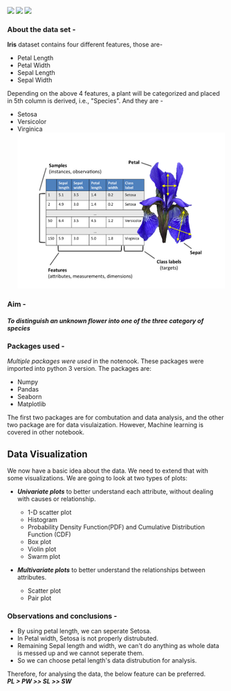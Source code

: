![](https://img.shields.io/badge/Python-3.0-green.svg)
![](https://img.shields.io/badge/Data-Visualization-orange.svg)
![](https://img.shields.io/badge/Status-Completed-brightgreen.svg)

### About the data set - 
**Iris** dataset contains four different features, those are- 
* Petal Length
* Petal Width
* Sepal Length
* Sepal Width  

Depending on the above 4 features, a plant will be categorized and placed in  5th column is derived, i.e., "Species". And they are - 
* Setosa
* Versicolor 
* Virginica
![](Iris_pic.png)

### Aim - 
#### ***To distinguish an unknown flower into one of the three category of species***


### Packages used - 
*Multiple packages were used* in the notenook. These packages were imported into python 3 version. The packages are:
* Numpy
* Pandas
* Seaborn
* Matplotlib

The first two packages are for combutation and data analysis, and the other two package are for data visulaization. However, Machine learning is covered in other notebook.


## Data Visualization
We now have a basic idea about the data. We need to extend that with some visualizations.
We are going to look at two types of plots:

- ***Univariate plots*** to better understand each attribute, without dealing with causes or relationship.
    * 1-D scatter plot 
    * Histogram
    * Probability Density Function(PDF) and Cumulative Distribution Function (CDF)
    * Box plot
    * Violin plot
    * Swarm plot
 
 
- ***Multivariate plots*** to better understand the relationships between attributes.
    * Scatter plot
    * Pair plot
    
### Observations and conclusions  -

* By using petal length, we can seperate Setosa.
* In Petal width, Setosa is not properly distrubuted.
* Remaining Sepal length and width, we can't do anything as whole data is messed up and we cannot seperate them.
* So we can choose petal length's data distrubution for analysis.

Therefore, for analysing the data, the below feature can be preferred.  
***PL > PW >> SL >> SW***  
